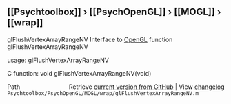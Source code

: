 ## [[Psychtoolbox]] &#8250; [[PsychOpenGL]] &#8250; [[MOGL]] &#8250; [[wrap]]

glFlushVertexArrayRangeNV  Interface to [OpenGL](OpenGL) function glFlushVertexArrayRangeNV  
  
usage:  glFlushVertexArrayRangeNV  
  
C function:  void glFlushVertexArrayRangeNV(void)  




<div class="code_header" style="text-align:right;">
  <span style="float:left;">Path&nbsp;&nbsp;</span> <span class="counter">Retrieve <a href=
  "https://raw.github.com/Psychtoolbox-3/Psychtoolbox-3/beta/Psychtoolbox/PsychOpenGL/MOGL/wrap/glFlushVertexArrayRangeNV.m">current version from GitHub</a> | View <a href=
  "https://github.com/Psychtoolbox-3/Psychtoolbox-3/commits/beta/Psychtoolbox/PsychOpenGL/MOGL/wrap/glFlushVertexArrayRangeNV.m">changelog</a></span>
</div>
<div class="code">
  <code>Psychtoolbox/PsychOpenGL/MOGL/wrap/glFlushVertexArrayRangeNV.m</code>
</div>


